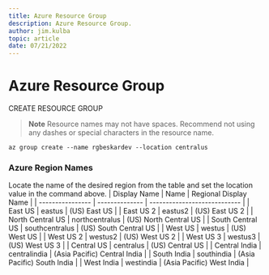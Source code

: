 ```yaml
---
title: Azure Resource Group
description: Azure Resource Group.
author: jim.kulba
topic: article
date: 07/21/2022
---
```


# Azure Resource Group

CREATE RESOURCE GROUP

> **Note**
> Resource names may not have spaces. Recommend not using any dashes or special characters in the resource name.

```shell
az group create --name rgbeskardev --location centralus
```

### Azure Region Names

Locate the name of the desired region from the table and set the location value in the command above.
| Display Name | Name | Regional Display Name |
| ---------------- | -------------- | ---------------------------- |
| East US | eastus | (US) East US |
| East US 2 | eastus2 | (US) East US 2 |
| North Central US | northcentralus | (US) North Central US |
| South Central US | southcentralus | (US) South Central US |
| West US | westus | (US) West US |
| West US 2 | westus2 | (US) West US 2 |
| West US 3 | westus3 | (US) West US 3 |
| Central US | centralus | (US) Central US |
| Central India | centralindia | (Asia Pacific) Central India |
| South India | southindia | (Asia Pacific) South India |
| West India | westindia | (Asia Pacific) West India |
